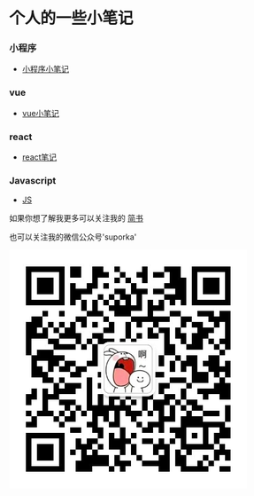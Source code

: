 # 个人的一些小笔记

### 小程序
* [小程序小笔记](https://github.com/zxpsuper/note/blob/master/%E5%B0%8F%E7%A8%8B%E5%BA%8F/%E5%B0%8F%E7%A8%8B%E5%BA%8F%E7%AC%94%E8%AE%B0.md)

### vue
* [vue小笔记](https://github.com/zxpsuper/note/blob/master/vue/vue%E5%B0%8F%E7%AC%94%E8%AE%B0.md)

### react
* [react笔记](https://github.com/zxpsuper/note/blob/master/react/react%E7%AC%94%E8%AE%B0.md)

### Javascript
* [JS](https://github.com/zxpsuper/note/blob/master/vue/vue%E5%B0%8F%E7%AC%94%E8%AE%B0.md)


如果你想了解我更多可以关注我的 [简书](http://www.jianshu.com/u/ef4f2ba10608)

也可以关注我的微信公众号'suporka'


![小皮咖](https://raw.githubusercontent.com/zxpsuper/picture/master/suporka.jpg)
